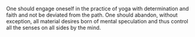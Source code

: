One should engage oneself in the practice of yoga with determination and faith and not be deviated from the path. One should abandon, without exception, all material desires born of mental speculation and thus control all the senses on all sides by the mind.